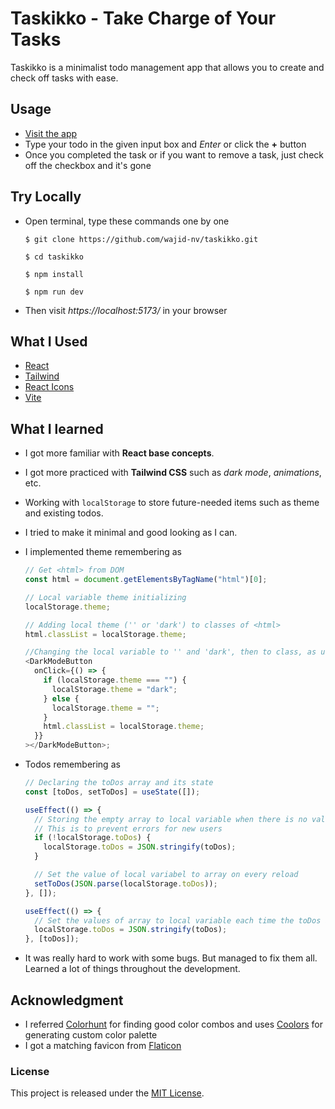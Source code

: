 # Taskikko - Take Charge of Your Tasks

Taskikko is a minimalist todo management app that allows you to create and check off tasks with ease.

## Usage

- [Visit the app](https://taskikko.wajid.me)
- Type your todo in the given input box and _Enter_ or click the **+** button
- Once you completed the task or if you want to remove a task, just check off the checkbox and it's gone

## Try Locally

- Open terminal, type these commands one by one

  ```
  $ git clone https://github.com/wajid-nv/taskikko.git

  $ cd taskikko

  $ npm install

  $ npm run dev
  ```

- Then visit _https://localhost:5173/_ in your browser

## What I Used

- [React](https://react.dev/)
- [Tailwind](https://tailwindcss.com/)
- [React Icons](https://react-icons.github.io/react-icons/)
- [Vite](https://vitejs.dev/)

## What I learned

- I got more familiar with **React base concepts**.
- I got more practiced with **Tailwind CSS** such as _dark mode_, _animations_, etc.
- Working with `localStorage` to store future-needed items such as theme and existing todos.
- I tried to make it minimal and good looking as I can.
- I implemented theme remembering as

  ```js
  // Get <html> from DOM
  const html = document.getElementsByTagName("html")[0];

  // Local variable theme initializing
  localStorage.theme;

  // Adding local theme ('' or 'dark') to classes of <html>
  html.classList = localStorage.theme;

  //Changing the local variable to '' and 'dark', then to class, as user clicks on button
  <DarkModeButton
    onClick={() => {
      if (localStorage.theme === "") {
        localStorage.theme = "dark";
      } else {
        localStorage.theme = "";
      }
      html.classList = localStorage.theme;
    }}
  ></DarkModeButton>;
  ```

- Todos remembering as

  ```js
  // Declaring the toDos array and its state
  const [toDos, setToDos] = useState([]);

  useEffect(() => {
    // Storing the empty array to local variable when there is no value
    // This is to prevent errors for new users
    if (!localStorage.toDos) {
      localStorage.toDos = JSON.stringify(toDos);
    }

    // Set the value of local variabel to array on every reload
    setToDos(JSON.parse(localStorage.toDos));
  }, []);

  useEffect(() => {
    // Set the values of array to local variable each time the toDos array changes
    localStorage.toDos = JSON.stringify(toDos);
  }, [toDos]);
  ```

- It was really hard to work with some bugs. But managed to fix them all. Learned a lot of things throughout the development.

## Acknowledgment

- I referred [Colorhunt](https://colorhunt.co) for finding good color combos and uses [Coolors](https://coolors.co) for generating custom color palette
- I got a matching favicon from [Flaticon](https://flaticon.com)

### License

This project is released under the [MIT License](https://opensource.org/license/mit/).

